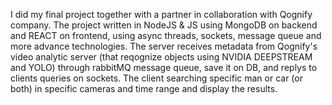 I did my final project together with a partner in collaboration with Qognify company.
The project written in NodeJS & JS using MongoDB on backend and REACT
on frontend, using async threads, sockets, message queue and more advance
technologies. The server receives metadata from Qognify's video analytic server
(that reqognize objects using NVIDIA DEEPSTREAM and YOLO) through rabbitMQ
message queue, save it on DB, and replys to clients queries on sockets. The client
searching specific man or car (or both) in specific cameras and time range and
display the results.
